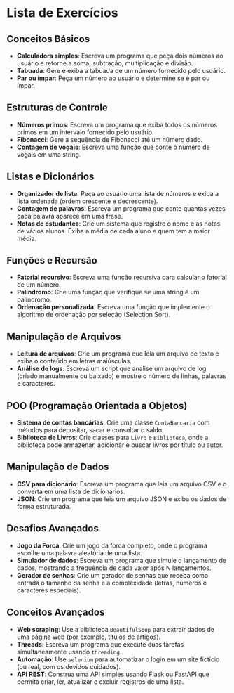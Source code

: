 # Lista de Exercícios

## Conceitos Básicos
- **Calculadora simples**: Escreva um programa que peça dois números ao usuário e retorne a soma, subtração, multiplicação e divisão.
- **Tabuada**: Gere e exiba a tabuada de um número fornecido pelo usuário.
- **Par ou ímpar**: Peça um número ao usuário e determine se é par ou ímpar.

## Estruturas de Controle
- **Números primos**: Escreva um programa que exiba todos os números primos em um intervalo fornecido pelo usuário.
- **Fibonacci**: Gere a sequência de Fibonacci até um número dado.
- **Contagem de vogais**: Escreva uma função que conte o número de vogais em uma string.

## Listas e Dicionários
- **Organizador de lista**: Peça ao usuário uma lista de números e exiba a lista ordenada (ordem crescente e decrescente).
- **Contagem de palavras**: Escreva um programa que conte quantas vezes cada palavra aparece em uma frase.
- **Notas de estudantes**: Crie um sistema que registre o nome e as notas de vários alunos. Exiba a média de cada aluno e quem tem a maior média.

## Funções e Recursão
- **Fatorial recursivo**: Escreva uma função recursiva para calcular o fatorial de um número.
- **Palíndromo**: Crie uma função que verifique se uma string é um palíndromo.
- **Ordenação personalizada**: Escreva uma função que implemente o algoritmo de ordenação por seleção (Selection Sort).

## Manipulação de Arquivos
- **Leitura de arquivos**: Crie um programa que leia um arquivo de texto e exiba o conteúdo em letras maiúsculas.
- **Análise de logs**: Escreva um script que analise um arquivo de log (criado manualmente ou baixado) e mostre o número de linhas, palavras e caracteres.

## POO (Programação Orientada a Objetos)
- **Sistema de contas bancárias**: Crie uma classe `ContaBancaria` com métodos para depositar, sacar e consultar o saldo.
- **Biblioteca de Livros**: Crie classes para `Livro` e `Biblioteca`, onde a biblioteca pode armazenar, adicionar e buscar livros por título ou autor.

## Manipulação de Dados
- **CSV para dicionário**: Escreva um programa que leia um arquivo CSV e o converta em uma lista de dicionários.
- **JSON**: Crie um programa que leia um arquivo JSON e exiba os dados de forma estruturada.

## Desafios Avançados
- **Jogo da Forca**: Crie um jogo da forca completo, onde o programa escolhe uma palavra aleatória de uma lista.
- **Simulador de dados**: Escreva um programa que simule o lançamento de dados, mostrando a frequência de cada valor após N lançamentos.
- **Gerador de senhas**: Crie um gerador de senhas que receba como entrada o tamanho da senha e a complexidade (letras, números e caracteres especiais).

## Conceitos Avançados
- **Web scraping**: Use a biblioteca `BeautifulSoup` para extrair dados de uma página web (por exemplo, títulos de artigos).
- **Threads**: Escreva um programa que execute duas tarefas simultaneamente usando `threading`.
- **Automação**: Use `selenium` para automatizar o login em um site fictício (ou real, com os devidos cuidados).
- **API REST**: Construa uma API simples usando Flask ou FastAPI que permita criar, ler, atualizar e excluir registros de uma lista.
